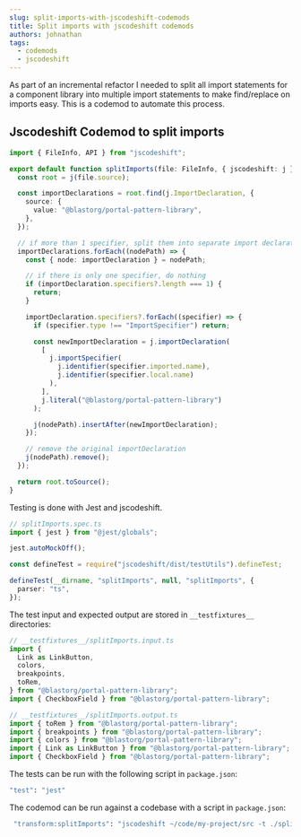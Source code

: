 ```yaml
---
slug: split-imports-with-jscodeshift-codemods
title: Split imports with jscodeshift codemods
authors: johnathan
tags:
  - codemods
  - jscodeshift
---
```


As part of an incremental refactor I needed to split all import statements for a component library into multiple import statements to make find/replace on imports easy. This is a codemod to automate this process.


<!-- truncate -->

## Jscodeshift Codemod to split imports

```ts
import { FileInfo, API } from "jscodeshift";

export default function splitImports(file: FileInfo, { jscodeshift: j }: API) {
  const root = j(file.source);

  const importDeclarations = root.find(j.ImportDeclaration, {
    source: {
      value: "@blastorg/portal-pattern-library",
    },
  });

  // if more than 1 specifier, split them into separate import declarations
  importDeclarations.forEach((nodePath) => {
    const { node: importDeclaration } = nodePath;

    // if there is only one specifier, do nothing
    if (importDeclaration.specifiers?.length === 1) {
      return;
    }

    importDeclaration.specifiers?.forEach((specifier) => {
      if (specifier.type !== "ImportSpecifier") return;

      const newImportDeclaration = j.importDeclaration(
        [
          j.importSpecifier(
            j.identifier(specifier.imported.name),
            j.identifier(specifier.local.name)
          ),
        ],
        j.literal("@blastorg/portal-pattern-library")
      );

      j(nodePath).insertAfter(newImportDeclaration);
    });

    // remove the original importDeclaration
    j(nodePath).remove();
  });

  return root.toSource();
}

```

Testing is done with Jest and jscodeshift.

```ts
// splitImports.spec.ts
import { jest } from "@jest/globals";

jest.autoMockOff();

const defineTest = require("jscodeshift/dist/testUtils").defineTest;

defineTest(__dirname, "splitImports", null, "splitImports", {
  parser: "ts",
});
```

The test input and expected output are stored in `__testfixtures__` directories:

```ts
// __testfixtures__/splitImports.input.ts
import {
  Link as LinkButton,
  colors,
  breakpoints,
  toRem,
} from "@blastorg/portal-pattern-library";
import { CheckboxField } from "@blastorg/portal-pattern-library";
```

```ts
// __testfixtures__/splitImports.output.ts
import { toRem } from "@blastorg/portal-pattern-library";
import { breakpoints } from "@blastorg/portal-pattern-library";
import { colors } from "@blastorg/portal-pattern-library";
import { Link as LinkButton } from "@blastorg/portal-pattern-library";
import { CheckboxField } from "@blastorg/portal-pattern-library";

```

The tests can be run with the following script in `package.json`:

```bash
"test": "jest"
```

The codemod can be run against a codebase with a script in `package.json`:

```bash
 "transform:splitImports": "jscodeshift ~/code/my-project/src -t ./splitImports.ts --parser tsx --extensions js,jsx,ts,tsx --ignore-pattern '*.d.ts'",
```



